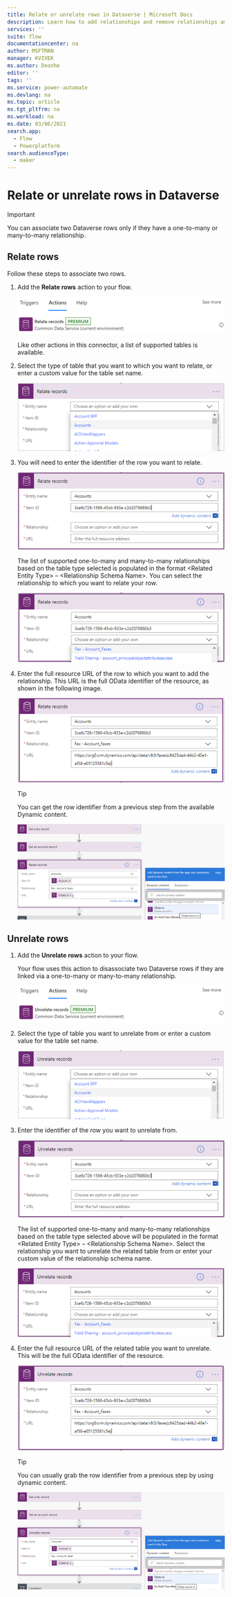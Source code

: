 ```yaml
---
title: Relate or unrelate rows in Dataverse | Microsoft Docs
description: Learn how to add relationships and remove relationships among rows in Microsoft Dataverse with flows.  
services: ''
suite: flow
documentationcenter: na
author: MSFTMAN
manager: KVIVEK
ms.author: Deonhe
editor: ''
tags: ''
ms.service: power-automate
ms.devlang: na
ms.topic: article
ms.tgt_pltfrm: na
ms.workload: na
ms.date: 03/06/2021
search.app: 
  - Flow
  - Powerplatform
search.audienceType: 
  - maker
---
```


# Relate or unrelate rows in Dataverse

>[!IMPORTANT]
>You can associate two Dataverse rows only if they have a one-to-many or many-to-many relationship.

## Relate rows

Follow these steps to associate two rows.

1. Add the **Relate rows** action to your flow. 

   ![Relate rows image](../media/dataverse-how-tos/6dd67e3c9cb92199b29485dd48afd449.png)

   Like other actions in this connector, a list of supported tables is available.
   
1. Select the type of table that you want to which you want to relate, or enter a custom value for the table set name.  

   ![Table set name](../media/dataverse-how-tos/85fd83805a60778314c37b254c4dd042.png)

1. You will need to enter the identifier of the row you want to relate.  

   ![Identifier image for the row to relate](../media/dataverse-how-tos/e46483d4603d63dac48465d506e8e76b.png)

   The list of supported one-to-many and many-to-many relationships based on the table type selected is populated in the format \<Related Entity Type\> – \<Relationship Schema Name\>. You can select the relationship to which you want to relate your row.  


   ![Relationship image](../media/dataverse-how-tos/ff61e4be7303f6b37c9210f0e09d8b05.png)

1. Enter the full resource URL of the row to which you want to add the relationship. This URL is the full OData identifier of the resource, as shown in the following image.  

   ![Full odata URL](../media/dataverse-how-tos/63ce93d208822da9bddc6c7640da2312.png)

   >[!TIP]
   >You can get the row identifier from a previous step from the available Dynamic content.  


   ![Dynamic content image](../media/dataverse-how-tos/42e13802e201c7978f798546405717de.png)


## Unrelate rows

1. Add the **Unrelate rows** action to your flow. 

   Your flow uses this action to disassociate two Dataverse rows if they are linked via a one-to-many or many-to-many relationship.

   ![Unrelate rows image](../media/dataverse-how-tos/a716036f314e07c9a8706667088cbe2e.png)

1. Select the type of table you want to unrelate from or enter a custom value for the table set name.  

   ![Table set custom value](../media/dataverse-how-tos/8c7404838cdd850c0c5c2ca416c99839.png)

1. Enter the identifier of the row you want to unrelate from.  

   ![Identifier image for the row to unrelate](../media/dataverse-how-tos/ec312c11730150cfb9bd6e37b2a7928d.png)

   The list of supported one-to-many and many-to-many relationships based on the table type selected above will be populated in the format \<Related Entity Type\> – \<Relationship Schema Name\>. Select the relationship you want to unrelate the related table from or enter your custom value of the relationship schema name.  

   ![The unrelate rows card](../media/dataverse-how-tos/32bf6c8258bd3cf157fc90e63853fac0.png)

1. Enter the full resource URL of the related table you want to unrelate. This
will be the full OData identifier of the resource.  

   ![Resource URL](../media/dataverse-how-tos/13117f752dc1c3ab791b59457712f4c9.png)

   >[!TIP]
   >You can usually grab the row identifier from a previous step by using dynamic content.  

   ![Dynamic content from previous steps](../media/dataverse-how-tos/33403937ade7afee4e2583be75d81bc4.png)
